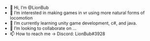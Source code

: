 - 👋 Hi, I’m @LionBub
- 👀 I’m interested in making games in vr using more natural forms of locomotion
- 🌱 I’m currently learning unity game development, c#, and java.
- 💞️ I’m looking to collaborate on ...
- 📫 How to reach me -> Discord: LionBub#3928

<!---
LionBub/LionBub is a ✨ special ✨ repository because its `README.md` (this file) appears on your GitHub profile.
You can click the Preview link to take a look at your changes.
--->
